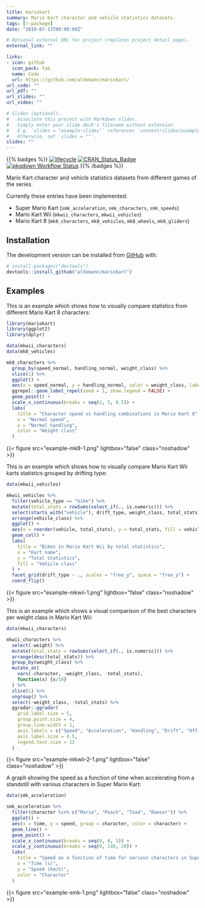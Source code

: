 ```yaml
---
title: mariokart
summary: Mario Kart character and vehicle statistics datasets.
tags: [r-package]
date: "2019-07-13T00:00:00Z"

# Optional external URL for project (replaces project detail page).
external_link: ""

links:
- icon: github
  icon_pack: fab
  name: Code
  url: https://github.com/aldomann/mariokart/
url_code: ""
url_pdf: ""
url_slides: ""
url_video: ""

# Slides (optional).
#   Associate this project with Markdown slides.
#   Simply enter your slide deck's filename without extension.
#   E.g. `slides = "example-slides"` references `content/slides/example-slides.md`.
#   Otherwise, set `slides = ""`.
slides: ""
---
```


{{% badges %}}
  [![lifecycle](https://img.shields.io/badge/lifecycle-maturing-blue.svg)](https://www.tidyverse.org/lifecycle/#maturing)
  [![CRAN\_Status\_Badge](https://www.r-pkg.org/badges/version/mariokart)](https://cran.r-project.org/package=mariokart)
  [![pkgdown Workflow Status](https://github.com/aldomann/mariokart/workflows/pkgdown/badge.svg)](https://aldomann.github.io/mariokart/)
{{% /badges %}}


Mario Kart character and vehicle statistics datasets from different games of the series.

Currently these entries have been implemented:

  - Super Mario Kart (`smk_acceleration`, `smk_characters`, `smk_speeds`)
  - Mario Kart Wii (`mkwii_characters`, `mkwii_vehicles`)
  - Mario Kart 8 (`mk8_characters`, `mk8_vehicles`, `mk8_wheels`,
    `mk8_gliders`)

## Installation

<!-- You can install the released version of mariokart from [CRAN](https://CRAN.R-project.org) with: -->

<!-- ``` r -->

<!-- install.packages("mariokart") -->

<!-- ``` -->

<!-- And  -->

The development version can be installed from [GitHub](https://github.com/) with:

``` r
# install.packages("devtools")
devtools::install_github("aldomann/mariokart")
```

## Examples

This is an example which shows how to visually compare statistics from different Mario Kart 8 characters:

``` r
library(mariokart)
library(ggplot2)
library(dplyr)
```

``` r
data(mkwii_characters)
data(mk8_vehicles)

mk8_characters %>%
  group_by(speed_normal, handling_normal, weight_class) %>%
  slice(1) %>%
  ggplot() +
  aes(x = speed_normal, y = handling_normal, color = weight_class, label = character) +
  ggrepel::geom_label_repel(seed = 1, show.legend = FALSE) +
  geom_point() +
  scale_x_continuous(breaks = seq(2, 5, 0.5)) +
  labs(
    title = "Character speed vs handling combinations in Mario Kart 8",
    x = "Normal speed",
    y = "Normal handling",
    color = "Weight class"
  )
```

{{< figure src="example-mk8-1.png" lightbox="false" class="noshadow" >}}

This is an example which shows how to visually compare Mario Kart Wii karts statistics grouped by drifting type:

``` r
data(mkwii_vehicles)

mkwii_vehicles %>%
  filter(vehicle_type == "bike") %>%
  mutate(total_stats = rowSums(select_if(., is.numeric))) %>%
  select(starts_with("vehicle"), drift_type, weight_class, total_stats) %>%
  arrange(vehicle_class) %>%
  ggplot() +
  aes(x = reorder(vehicle, total_stats), y = total_stats, fill = vehicle_class) +
  geom_col() +
  labs(
    title = "Bikes in Mario Kart Wii by total statistics",
    x = "Kart name",
    y = "Total statistics",
    fill = "Vehicle class"
  ) +
  facet_grid(drift_type ~ ., scales = "free_y", space = "free_y") +
  coord_flip()
```

{{< figure src="example-mkwii-1.png" lightbox="false" class="noshadow" >}}

This is an example which shows a visual comparison of the best characters per weight class in Mario Kart Wii:

``` r
data(mkwii_characters)

mkwii_characters %>%
  select(-weight) %>%
  mutate(total_stats = rowSums(select_if(., is.numeric))) %>%
  arrange(desc(total_stats)) %>%
  group_by(weight_class) %>%
  mutate_at(
    vars(-character, -weight_class, -total_stats),
    function(x) {x/10}
  ) %>%
  slice(1) %>%
  ungroup() %>%
  select(-weight_class, -total_stats) %>%
  ggradar::ggradar(
    grid.label.size = 5,
    group.point.size = 4,
    group.line.width = 1,
    axis.labels = c("Speed", "Acceleration", "Handling", "Drift", "Off-road", "Mini-turbo"),
    axis.label.size = 4.5,
    legend.text.size = 12
  )
```

{{< figure src="example-mkwii-2-1.png" lightbox="false" class="noshadow" >}}

A graph showing the speed as a function of time when accelerating from a
standstill with various characters in Super Mario Kart:

``` r
data(smk_acceleration)

smk_acceleration %>%
  filter(character %in% c("Mario", "Peach", "Toad", "Bowser")) %>%
  ggplot() +
  aes(x = time, y = speed, group = character, color = character) +
  geom_line() +
  geom_point() +
  scale_x_continuous(breaks = seq(0, 8, 1)) +
  scale_y_continuous(breaks = seq(0, 140, 20)) +
  labs(
    title = "Speed as a function of time for various characters in Super Mario Kart",
    x = "Time (s)",
    y = "Speed (km/h)",
    color = "Character"
  )
```

{{< figure src="example-smk-1.png" lightbox="false" class="noshadow" >}}

